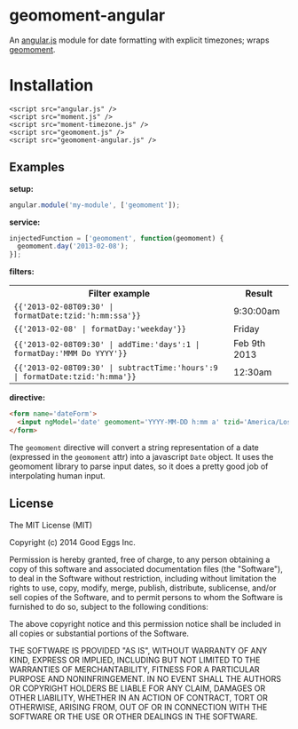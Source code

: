 # geomoment-angular

An [angular.js](http://angularjs.org/) module for date formatting with explicit timezones; wraps [geomoment](https://github.com/goodeggs/geomoment).

# Installation

```
<script src="angular.js" />
<script src="moment.js" />
<script src="moment-timezone.js" />
<script src="geomoment.js" />
<script src="geomoment-angular.js" />
```

## Examples

**setup:**
```javascript
angular.module('my-module', ['geomoment']);
```

**service:**
```javascript
injectedFunction = ['geomoment', function(geomoment) {
  geomoment.day('2013-02-08');
}];
```

**filters:**

<table>
<tr><th>Filter example</th><th>Result</th>
<tr><td><code>{{'2013-02-08T09:30' | formatDate:tzid:'h:mm:ssa'}}</code></td><td>9:30:00am</td></tr>
<tr><td><code>{{'2013-02-08' | formatDay:'weekday'}}</code></td><td>Friday</td></tr>
<tr><td><code>{{'2013-02-08T09:30' | addTime:'days':1 | formatDay:'MMM Do YYYY'}}</code></td><td>Feb 9th 2013</td></tr>
<tr><td><code>{{'2013-02-08T09:30' | subtractTime:'hours':9 | formatDate:tzid:'h:mma'}}</code></td><td>12:30am</td></tr>
</table>

**directive:**

```html
<form name='dateForm'>
  <input ngModel='date' geomoment='YYYY-MM-DD h:mm a' tzid='America/Los_Angeles'>
</form>
```

The `geomoment` directive will convert a string representation of a date (expressed in the `geomoment` attr) into a javascript `Date` object.
It uses the geomoment library to parse input dates, so it does a pretty good job of interpolating human input.

## License

The MIT License (MIT)

Copyright (c) 2014 Good Eggs Inc.

Permission is hereby granted, free of charge, to any person obtaining a copy of this software and associated documentation files (the "Software"), to deal in the Software without restriction, including without limitation the rights to use, copy, modify, merge, publish, distribute, sublicense, and/or sell copies of the Software, and to permit persons to whom the Software is furnished to do so, subject to the following conditions:

The above copyright notice and this permission notice shall be included in all copies or substantial portions of the Software.

THE SOFTWARE IS PROVIDED "AS IS", WITHOUT WARRANTY OF ANY KIND, EXPRESS OR IMPLIED, INCLUDING BUT NOT LIMITED TO THE WARRANTIES OF MERCHANTABILITY, FITNESS FOR A PARTICULAR PURPOSE AND NONINFRINGEMENT. IN NO EVENT SHALL THE AUTHORS OR COPYRIGHT HOLDERS BE LIABLE FOR ANY CLAIM, DAMAGES OR OTHER LIABILITY, WHETHER IN AN ACTION OF CONTRACT, TORT OR OTHERWISE, ARISING FROM, OUT OF OR IN CONNECTION WITH THE SOFTWARE OR THE USE OR OTHER DEALINGS IN THE SOFTWARE.